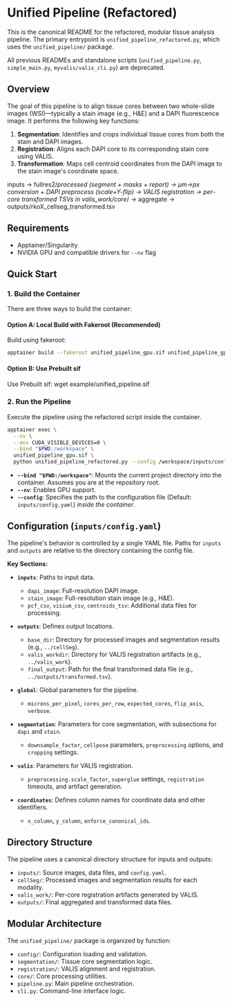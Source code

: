 # Unified Pipeline (Refactored)

This is the canonical README for the refactored, modular tissue analysis pipeline. The primary entrypoint is `unified_pipeline_refactored.py`, which uses the `unified_pipeline/` package.

All previous READMEs and standalone scripts (`unified_pipeline.py`, `simple_main.py`, `myvalis/valis_cli.py`) are deprecated.

## Overview

The goal of this pipeline is to align tissue cores between two whole-slide images (WSI)—typically a stain image (e.g., H&E) and a DAPI fluorescence image. It performs the following key functions:

1.  **Segmentation**: Identifies and crops individual tissue cores from both the stain and DAPI images.
2.  **Registration**: Aligns each DAPI core to its corresponding stain core using VALIS.
3.  **Transformation**: Maps cell centroid coordinates from the DAPI image to the stain image's coordinate space.

inputs -> fullres2/<modality>_processed (segment + masks + report) -> µm→px conversion + DAPI preprocess (scale+Y-flip) -> VALIS registration -> per-core transformed TSVs in valis_work/core_<ID>/ -> aggregate -> outputs/rkoX_cellseg_transformed.tsv


## Requirements

- Apptainer/Singularity
- NVIDIA GPU and compatible drivers for `--nv` flag

## Quick Start

### 1. Build the Container

There are three ways to build the container:

#### Option A: Local Build with Fakeroot (Recommended)
Build using fakeroot:
```bash
apptainer build --fakeroot unified_pipeline_gpu.sif unified_pipeline_gpu.def
```
#### Option B: Use Prebuilt sif
Use Prebuilt sif:
wget example/unified_pipeline.sif

### 2. Run the Pipeline

Execute the pipeline using the refactored script inside the container. 

```bash
apptainer exec \
  --nv \
  --env CUDA_VISIBLE_DEVICES=0 \
  --bind "$PWD:/workspace" \
  unified_pipeline_gpu.sif \
  python unified_pipeline_refactored.py --config /workspace/inputs/config.yaml
```

- **`--bind "$PWD:/workspace"`**: Mounts the current project directory into the container. Assumes you are at the repository root.
- **`--nv`**: Enables GPU support.
- **`--config`**: Specifies the path to the configuration file (Default: `inputs/config.yaml`) *inside the container*.

## Configuration (`inputs/config.yaml`)

The pipeline's behavior is controlled by a single YAML file. Paths for `inputs` and `outputs` are relative to the directory containing the config file.

**Key Sections:**

- **`inputs`**: Paths to input data.
  - `dapi_image`: Full-resolution DAPI image.
  - `stain_image`: Full-resolution stain image (e.g., H&E).
  - `pcf_csv`, `visium_csv`, `centroids_tsv`: Additional data files for processing.

- **`outputs`**: Defines output locations.
  - `base_dir`: Directory for processed images and segmentation results (e.g., `../cellSeg`).
  - `valis_workdir`: Directory for VALIS registration artifacts (e.g., `../valis_work`).
  - `final_output`: Path for the final transformed data file (e.g., `../outputs/transformed.tsv`).

- **`global`**: Global parameters for the pipeline.
  - `microns_per_pixel`, `cores_per_row`, `expected_cores`, `flip_axis`, `verbose`.

- **`segmentation`**: Parameters for core segmentation, with subsections for `dapi` and `stain`.
  - `downsample_factor`, `cellpose` parameters, `preprocessing` options, and `cropping` settings.

- **`valis`**: Parameters for VALIS registration.
  - `preprocessing.scale_factor`, `superglue` settings, `registration` timeouts, and artifact generation.

- **`coordinates`**: Defines column names for coordinate data and other identifiers.
  - `x_column`, `y_column`, `enforce_canonical_ids`.

## Directory Structure

The pipeline uses a canonical directory structure for inputs and outputs:

- `inputs/`: Source images, data files, and `config.yaml`.
- `cellSeg/`: Processed images and segmentation results for each modality.
- `valis_work/`: Per-core registration artifacts generated by VALIS.
- `outputs/`: Final aggregated and transformed data files.

## Modular Architecture

The `unified_pipeline/` package is organized by function:

- `config/`: Configuration loading and validation.
- `segmentation/`: Tissue core segmentation logic.
- `registration/`: VALIS alignment and registration.
- `core/`: Core processing utilities.
- `pipeline.py`: Main pipeline orchestration.
- `cli.py`: Command-line interface logic.
